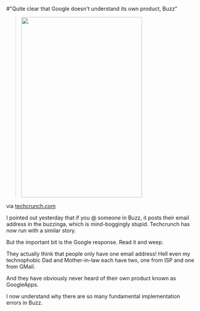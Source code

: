 #"Quite clear that Google doesn't understand its own product, Buzz"


 <div class="posterous_bookmarklet_entry">
<blockquote>
<div>
<p><img src="http://tctechcrunch.files.wordpress.com/2010/02/buzzbug.jpg" height="480" alt="" width="320" /></p>
</div>
</blockquote>
<div class="posterous_quote_citation">via <a href="http://techcrunch.com/2010/02/11/reply-google-buzz-exposing-email/">techcrunch.com</a></div>
<p>I pointed out yesterday that if you @ someone in Buzz, it posts their email address in the buzzinga, which is mind-boggingly stupid. Techcrunch has now run with a similar story.</p>
<p>But the important bit is the Google response. Read it and weep.</p>
<p>They actually think that people only have one email address! Hell even my technophobic Dad and Mother-in-law each have two, one from ISP and one from GMail.</p>
<p>And they have obviously never heard of their own product known as GoogleApps.</p>
<p>I now understand why there are so many fundamental implementation errors in Buzz.</p>
</div>
 